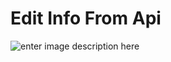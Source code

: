 # Edit Info From Api

![enter image description here](https://raw.githubusercontent.com/SoftJavascript/edit_Info_From_Api/main/readme_pic/1.png)
